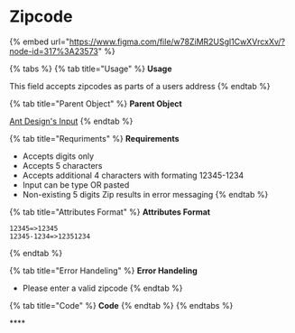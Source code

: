 # Zipcode

{% embed url="https://www.figma.com/file/w78ZiMR2USgl1CwXVrcxXv/?node-id=317%3A23573" %}

{% tabs %}
{% tab title="Usage" %}
**Usage**

This field accepts zipcodes as parts of a users address
{% endtab %}

{% tab title="Parent Object" %}
**Parent Object**

[Ant Design's Input](https://ant.design/components/input/)
{% endtab %}

{% tab title="Requriments" %}
**Requirements**

* Accepts digits only
* Accepts 5 characters
* Accepts additional 4 characters with formating 12345-1234
* Input can be type OR pasted
* Non-existing 5 digits Zip results in error messaging
{% endtab %}

{% tab title="Attributes Format" %}
**Attributes Format**

```text
12345=>12345
12345-1234=>12351234
```
{% endtab %}

{% tab title="Error Handeling" %}
**Error Handeling**

* Please enter a valid zipcode
{% endtab %}

{% tab title="Code" %}
**Code**
{% endtab %}
{% endtabs %}

\*\*\*\*

